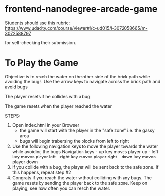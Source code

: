 frontend-nanodegree-arcade-game
===============================

Students should use this rubric: https://www.udacity.com/course/viewer#!/c-ud015/l-3072058665/m-3072588797

for self-checking their submission.

To Play the Game
================

Objective is to reach the water on the other side of the brick path while avoiding the bugs.
Use the arrow keys to navigate across the brick path and avoid bugs

The player resets if he collides with a bug

The game resets when the player reached the water

STEPS:
1. Open index.html in your Browser
	- the game will start with the player in the "safe zone" i.e. the gassy area 
	- bugs will begin trabersing the blocks from left to right
2. Use the following navigation keys to move the player towards the water while avoiding the bugs
	Navigation keys
		- up  key moves player up
		- left  key moves player left
		- right key moves player right
		- down key moves player down
3. if you collide with a bug, the player will be sent back to the safe zone. If this happens, repeat step #2
4. Congrats if you reach the water without colliding with any bugs. The game resets by sending the player back to the safe zone. Keep on playing, see how often you can reach the water.

